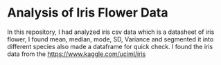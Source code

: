# Analysis of Iris Flower Data
In this repository, I had analyzed iris csv data which is a datasheet of iris flower, I found mean, median, mode, SD, Variance and segmented it into different species also made a dataframe for quick check. 
I found the iris data from the https://www.kaggle.com/uciml/iris
